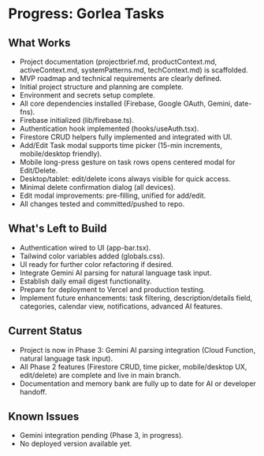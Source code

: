 # Progress: Gorlea Tasks

## What Works

- Project documentation (projectbrief.md, productContext.md, activeContext.md, systemPatterns.md, techContext.md) is scaffolded.
- MVP roadmap and technical requirements are clearly defined.
- Initial project structure and planning are complete.
- Environment and secrets setup complete.
- All core dependencies installed (Firebase, Google OAuth, Gemini, date-fns).
- Firebase initialized (lib/firebase.ts).
- Authentication hook implemented (hooks/useAuth.tsx).
- Firestore CRUD helpers fully implemented and integrated with UI.
- Add/Edit Task modal supports time picker (15-min increments, mobile/desktop friendly).
- Mobile long-press gesture on task rows opens centered modal for Edit/Delete.
- Desktop/tablet: edit/delete icons always visible for quick access.
- Minimal delete confirmation dialog (all devices).
- Edit modal improvements: pre-filling, unified for add/edit.
- All changes tested and committed/pushed to repo.

## What's Left to Build


- Authentication wired to UI (app-bar.tsx).
- Tailwind color variables added (globals.css).
- UI ready for further color refactoring if desired.
- Integrate Gemini AI parsing for natural language task input.
- Establish daily email digest functionality.
- Prepare for deployment to Vercel and production testing.
- Implement future enhancements: task filtering, description/details field, categories, calendar view, notifications, advanced AI features.

## Current Status

- Project is now in Phase 3: Gemini AI parsing integration (Cloud Function, natural language task input).
- All Phase 2 features (Firestore CRUD, time picker, mobile/desktop UX, edit/delete) are complete and live in main branch.
- Documentation and memory bank are fully up to date for AI or developer handoff.

## Known Issues

- Gemini integration pending (Phase 3, in progress).
- No deployed version available yet.
